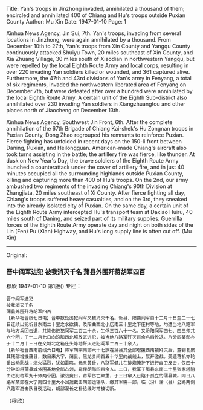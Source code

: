 Title: Yan's troops in Jinzhong invaded, annihilated a thousand of them; encircled and annihilated 400 of Chiang and Hu's troops outside Puxian County
Author: Mu Xin
Date: 1947-01-10
Page: 1

Xinhua News Agency, Jin Sui, 7th. Yan's troops, invading from several locations in Jinzhong, were again annihilated by a thousand. From December 10th to 27th, Yan's troops from Xin County and Yangqu County continuously attacked Shuiyu Town, 20 miles southeast of Xin County, and Xia Zhuang Village, 30 miles south of Xiaodian in northwestern Yangqu, but were repelled by the local Eighth Route Army and local corps, resulting in over 220 invading Yan soldiers killed or wounded, and 361 captured alive. Furthermore, the 47th and 43rd divisions of Yan's army in Fenyang, a total of six regiments, invaded the northwestern liberated area of Fenyang on December 7th, but were defeated after over a hundred were annihilated by the local Eighth Route Army. A certain unit of the Eighth Sub-district also annihilated over 230 invading Yan soldiers in Xiangzhuangtou and other places north of Jiaocheng on December 13th.

Xinhua News Agency, Southwest Jin Front, 6th. After the complete annihilation of the 67th Brigade of Chiang Kai-shek's Hu Zongnan troops in Puxian County, Dong Zhao regrouped his remnants to reinforce Puxian. Fierce fighting has unfolded in recent days on the 150-li front between Daning, Puxian, and Heilongguan. American-made Chiang's aircraft also took turns assisting in the battle; the artillery fire was fierce, like thunder. At dusk on New Year's Day, the brave soldiers of the Eighth Route Army launched a counterattack under the cover of artillery fire, and in just 40 minutes occupied all the surrounding highlands outside Puxian County, killing and capturing more than 400 of Hu's troops. On the 2nd, our army ambushed two regiments of the invading Chiang's 90th Division at Zhangjiata, 20 miles southeast of Xi County. After fierce fighting all day, Chiang's troops suffered heavy casualties, and on the 3rd, they sneaked into the already isolated city of Puxian. On the same day, a certain unit of the Eighth Route Army intercepted Hu's transport team at Daxiao Huiru, 40 miles south of Daning, and seized part of its military supplies. Guerrilla forces of the Eighth Route Army operate day and night on both sides of the Lin (Fen) Pu (Xian) Highway, and Hu's long supply line is often cut off.
(Mu Xin)



<hr /> 

Original: 


### 晋中阎军进犯  被我消灭千名  蒲县外围歼蒋胡军四百
穆欣
1947-01-10
第1版()
专栏：

    晋中阎军进犯
    被我消灭千名
    蒲县外围歼蒋胡军四百
    【新华社晋绥七日电】晋中数处出犯阎军又被消灭千名。忻县、阳曲阎军自十二月十日至二十七日连续出犯忻县东南二十里之水欲镇、及阳曲西北小店南三十里之下庄村等地，均遭当地八路军与地方兵团击退，共毙伤进犯阎军二百二十余，生俘三百六十一名。又汾阳阎军四七、四三师共六个团，于十二月七日向汾阳西北解放区进犯，被当地八路军歼灭百余名后败退。八分区某部亦于十二月十三日在交城北之箱庄头等地歼灭进犯阎军二百三十余人。
    【新华社晋西南前线六日电】蒋军胡宗南部六十七旅在蒲县其全部增援西南被歼灭后，董钊复聚其残部增援蒲县，数日来大宁、蒲县、黑龙关间百五十华里的战线上，展开激战。美造蒋机亦轮番出动助战；炮火猛烈，犹如雷鸣。元旦黄昏，八路军健儿在排炮掩护下进行自卫反击，仅四十分钟即将蒲县城外围高地全部占领，毙俘胡部四百余人。二日，我军于隰县东南二十里张家塔阻击进犯蒋军九十师两个团，激战竟日，蒋军伤亡颇重，于三日窜入已陷于孤立的蒲县城。同日八路军某部在大宁南四十里大小回孺截击胡部运输队，缴其军需一部。临（汾）蒲（县）公路两侧八路军游击队日夜活动，胡部漫长之补给线时常被切断。
   （穆欣）
